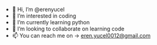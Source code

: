 - 👋 Hi, I’m @erenyucel
- 👀 I’m interested in coding
- 🌱 I’m currently learning python
- 💞️ I’m looking to collaborate on learning code
- 📫 You can reach me on -> eren.yucel0012@gmail.com

<!---
erenyucel/erenyucel is a ✨ special ✨ repository because its `README.md` (this file) appears on your GitHub profile.
You can click the Preview link to take a look at your changes.
--->
